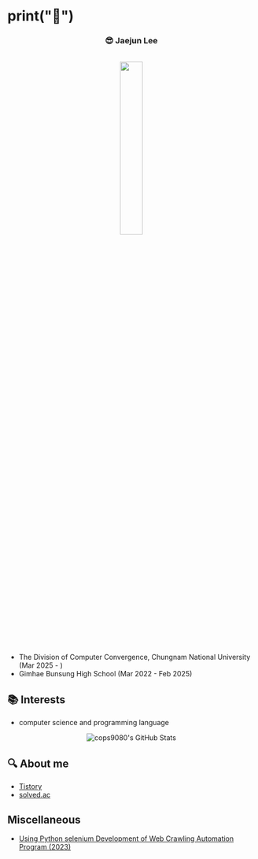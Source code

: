# print("👋")

<h3 align="center">😎 Jaejun Lee</h3>

<br>

<div align="center">
  <img src="https://github.com/user-attachments/assets/3ab70883-268c-4d2c-8f6d-76f014ae2d23" width="30%"></img>
</div>   

<br>

- The Division of Computer Convergence, Chungnam National University (Mar 2025 - )
- Gimhae Bunsung High School (Mar 2022 - Feb 2025)




## 📚 Interests

- computer science and programming language
  
<div align="center">
<img src="https://github-readme-stats.vercel.app/api/top-langs/?username=cops9080&theme=dark&show_icons=true&hide_border=true&layout=compact" alt="cops9080's GitHub Stats" />
</div>



## 🔍 About me

- [Tistory](https://toastyummy.tistory.com/)
- [solved.ac](https://solved.ac/profile/cops9080)



## Miscellaneous

- [Using Python selenium Development of Web Crawling Automation Program (2023)](https://nbviewer.org/github/250906/pdf/blob/main/Selenium.pdf)


